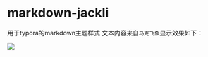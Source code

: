 # markdown-jackli
用于typora的markdown主题样式
文本内容来自`马克飞象`显示效果如下：

![](http://q7qiy5c6k.bkt.clouddn.com/img/2020/03/25/1585115216541.png)
